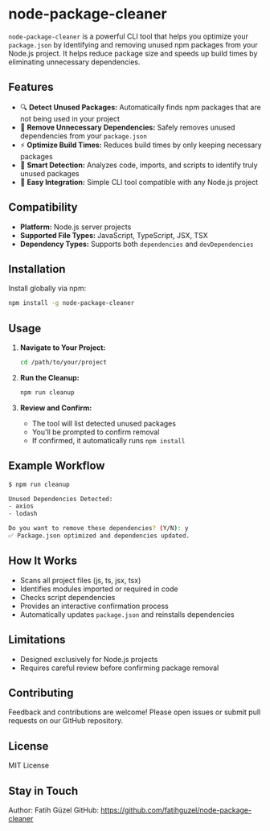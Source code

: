 # node-package-cleaner

`node-package-cleaner` is a powerful CLI tool that helps you optimize your `package.json` by identifying and removing unused npm packages from your Node.js project. It helps reduce package size and speeds up build times by eliminating unnecessary dependencies.

## Features

-   🔍 **Detect Unused Packages:** Automatically finds npm packages that are not being used in your project
-   🧹 **Remove Unnecessary Dependencies:** Safely removes unused dependencies from your `package.json`
-   ⚡ **Optimize Build Times:** Reduces build times by only keeping necessary packages
-   🔬 **Smart Detection:** Analyzes code, imports, and scripts to identify truly unused packages
-   🚀 **Easy Integration:** Simple CLI tool compatible with any Node.js project

## Compatibility

-   **Platform:** Node.js server projects
-   **Supported File Types:** JavaScript, TypeScript, JSX, TSX
-   **Dependency Types:** Supports both `dependencies` and `devDependencies`

## Installation

Install globally via npm:

```bash
npm install -g node-package-cleaner
```

## Usage

1. **Navigate to Your Project:**

    ```bash
    cd /path/to/your/project
    ```

2. **Run the Cleanup:**

    ```bash
    npm run cleanup
    ```

3. **Review and Confirm:**
    - The tool will list detected unused packages
    - You'll be prompted to confirm removal
    - If confirmed, it automatically runs `npm install`

## Example Workflow

```bash
$ npm run cleanup

Unused Dependencies Detected:
- axios
- lodash

Do you want to remove these dependencies? (Y/N): y
✅ Package.json optimized and dependencies updated.
```

## How It Works

-   Scans all project files (js, ts, jsx, tsx)
-   Identifies modules imported or required in code
-   Checks script dependencies
-   Provides an interactive confirmation process
-   Automatically updates `package.json` and reinstalls dependencies

## Limitations

-   Designed exclusively for Node.js projects
-   Requires careful review before confirming package removal

## Contributing

Feedback and contributions are welcome! Please open issues or submit pull requests on our GitHub repository.

## License

MIT License

## Stay in Touch

Author: Fatih Güzel
GitHub: https://github.com/fatihguzel/node-package-cleaner

